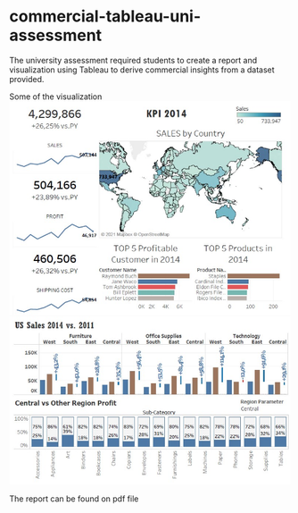 # commercial-tableau-uni-assessment
The university assessment required students to create a report and visualization using Tableau to derive commercial insights from a dataset provided.

Some of the visualization
![Pict1](image/Pict1.jpg)
![Pict2](image/Pict2.jpg)

The report can be found on pdf file
